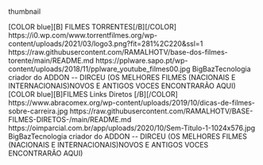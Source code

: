 <?xml version="1.0" encoding="UTF-8" standalone="no" ?>
<layoutype>thumbnail</layoutype>

<channels>
<channel>
<name>[COLOR blue][B] FILMES TORRENTES[/B][/COLOR]</name>
<thumbnail>https://i0.wp.com/www.torrentfilmes.org/wp-content/uploads/2021/03/logo3.png?fit=281%2C220&ssl=1</thumbnail>
<externallink>https://raw.githubusercontent.com/RAMALHOTV/base-dos-filmes-torente/main/README.md</externallink>
<fanart>https://pplware.sapo.pt/wp-content/uploads/2018/11/pplware_youtube_filmes00.jpg</fanart>
<info>BigBazTecnologia criador do ADDON -- DIRCEU (OS MELHORES FILMES (NACIONAIS E INTERNACIONAIS)NOVOS E ANTIGOS VOCES ENCONTRARÃO AQUI) </info>
</channel>
<channels>



<channels>
<channel>
<name>[COLOR blue][B]FILMES Links Diretos [/B][/COLOR]</name>
<thumbnail>https://www.abracomex.org/wp-content/uploads/2019/10/dicas-de-filmes-sobre-carreira.jpg</thumbnail>
<externallink>https://raw.githubusercontent.com/RAMALHOTV/BASE-FILMES-DIRETOS-/main/README.md</externallink>
<fanart>https://oimparcial.com.br/app/uploads/2020/10/Sem-Titulo-1-1024x576.jpg</fanart>
<info>BigBazTecnologia criador do ADDON -- DIRCEU (OS MELHORES FILMES (NACIONAIS E INTERNACIONAIS)NOVOS E ANTIGOS VOCES ENCONTRARÃO AQUI)</info>
</channel>
<channels>




  
  

  




